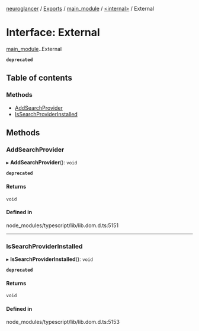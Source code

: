 [neuroglancer](../README.md) / [Exports](../modules.md) / [main\_module](../modules/main_module.md) / [<internal\>](../modules/main_module._internal_.md) / External

# Interface: External

[main_module](../modules/main_module.md).[<internal>](../modules/main_module._internal_.md).External

**`deprecated`**

## Table of contents

### Methods

- [AddSearchProvider](main_module._internal_.External.md#addsearchprovider)
- [IsSearchProviderInstalled](main_module._internal_.External.md#issearchproviderinstalled)

## Methods

### AddSearchProvider

▸ **AddSearchProvider**(): `void`

**`deprecated`**

#### Returns

`void`

#### Defined in

node_modules/typescript/lib/lib.dom.d.ts:5151

___

### IsSearchProviderInstalled

▸ **IsSearchProviderInstalled**(): `void`

**`deprecated`**

#### Returns

`void`

#### Defined in

node_modules/typescript/lib/lib.dom.d.ts:5153
